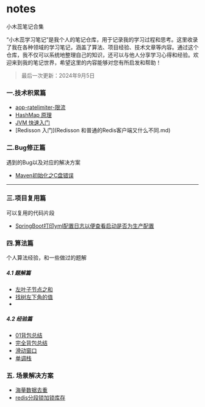 # notes

小木蕊笔记合集

“小木蕊学习笔记”是我个人的笔记仓库，用于记录我的学习过程和思考。这里收录了我在各种领域的学习笔记，涵盖了算法、项目经验、技术文章等内容。通过这个仓库，我不仅可以系统地整理自己的知识，还可以与他人分享学习心得和经验。欢迎来到我的笔记世界，希望这里的内容能够对您有所启发和帮助！

> 最后一次更新：2024年9月5日

### 一.技术积累篇

- [aop-ratelimiter-限流](content/技术积累/Aop笔记)
- [HashMap 原理](content/技术积累/HashMap原理笔记)
- [JVM 快速入门](content/技术积累/JVM笔记总结)
- [Redisson 入门](Redisson 和普通的Redis客户端又什么不同.md)

### 二.Bug修正篇

遇到的Bug以及对应的解决方案

- [Maven初始化之C盘错误](https://github.com/jianzhipoxiao/blob/main/Maven初始化之C盘错误.md)

***

### 三.项目复用篇

可以复用的代码片段

- [SpringBoot打印yml配置日志以便查看启动是否为生产配置](项目复用/SpringBoot启动时打印yml文件配置信息日志.md)

### 四.算法篇

个人算法经验，和一些做过的题解

##### 4.1 题解篇

- [左叶子节点之和](算法/二叉树/左叶子节点之和.md)
- [找树左下角的值](算法/二叉树/找树左下角的值.md)
- 

##### 4.2 经验篇

- [01背包总结](content/算法/DP动态规划/01背包算法总结.md)
- [完全背包总结](content/算法/DP动态规划/完全背包问题.md)
- [滑动窗口](content/算法/滑动窗口笔记.md)
- [单调栈](content/算法/单调栈.md)

### 五. 场景解决方案

- [海量数据去重](content/面试/场景题目/海量数据去重解决方案.md)
- [redis分段锁加锁库存](content/项目复用/场景/Redis分段锁+延时队列+MQ消息解决库存超卖问题并减轻数据库压力方案.md)